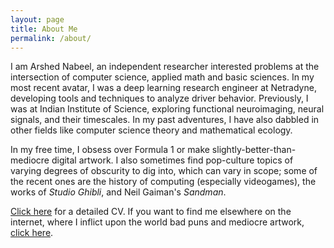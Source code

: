 ```yaml
---
layout: page
title: About Me
permalink: /about/
---
```


I am Arshed Nabeel, an independent researcher interested problems at the intersection of computer science, applied math and basic sciences. In my most recent avatar, I was a deep learning research engineer at Netradyne, developing tools and techniques to analyze driver behavior. Previously, I was at Indian Institute of Science, exploring functional neuroimaging, neural signals, and their timescales. In my past adventures, I have also dabbled in other fields like computer science theory and mathematical ecology.

In my free time, I obsess over Formula 1 or make slightly-better-than-mediocre digital artwork. I also sometimes find pop-culture topics of varying degrees of obscurity to dig into, which can vary in scope; some of the recent ones are the history of computing (especially videogames), the works of _Studio Ghibli_, and Neil Gaiman's _Sandman_.

[Click here](/cv/) for a detailed CV. If you want to find me elsewhere on the internet, where I inflict upon the world bad puns and mediocre artwork, [click here](/elsewhere/).


[jekyll-organization]: https://github.com/jekyll

